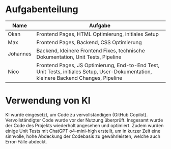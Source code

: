 
# Aufgabenteilung

| Name | Aufgabe |
| ---- | ---- |
|   Okan   |   Frontend Pages, HTML Optimierung, initiales Setup   |
|   Max   |   Frontend Pages, Backend, CSS Optimierung   |
|   Johannes   |   Backend, kleinere Frontend Fixes, technische Dokumentation, Unit Tests, Pipeline   |
|   Nico   |   Frontend Pages, JS Optimierung, End-to-End Test, Unit Tests, initiales Setup, User-Dokumentation, kleinere Backend Changes, Pipeline   |

# Verwendung von KI
KI wurde eingesetzt, um Code zu vervollständigen (GitHub Copilot). Vervollständigter Code wurde vor der Nutzung überprüft. Insgesamt wurde der Code des Projekts wiederholt angesehen und optimiert.
Zudem wurden einige Unit Tests mit ChatGPT o4-mini-high erstellt, um in kurzer Zeit eine sinnvolle, hohe Abdeckung der Codebasis zu gewährleisten, welche auch Error-Fälle abdeckt.